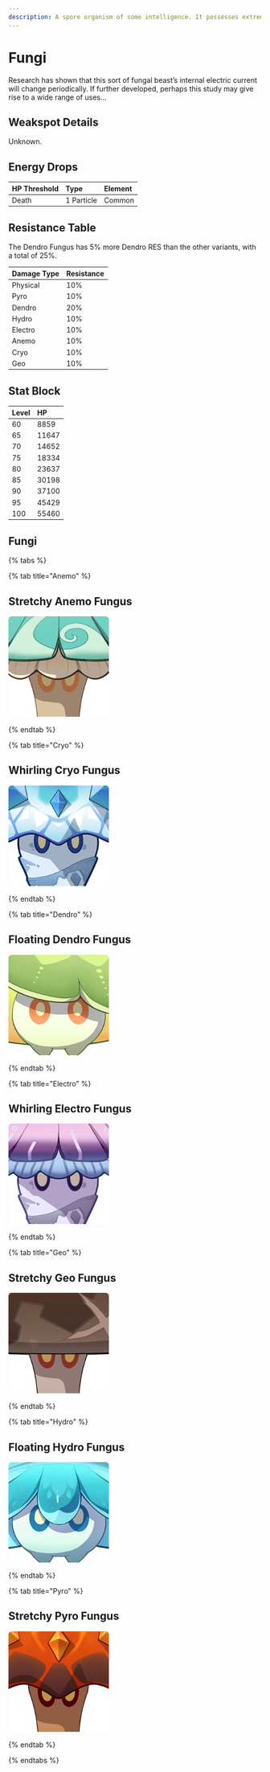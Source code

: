 ```yaml
---
description: A spore organism of some intelligence. It possesses extreme adaptability.
---
```


# Fungi

Research has shown that this sort of fungal beast’s internal electric current will change periodically. If further developed, perhaps this study may give rise to a wide range of uses…  

## Weakspot Details

Unknown.  

## Energy Drops

| HP Threshold | Type | Element |
| :--- | :--- | :--- |
| Death | 1 Particle | Common |

## Resistance Table

The Dendro Fungus has 5% more Dendro RES than the other variants, with a total of 25%.

| Damage Type | Resistance |
| :--- | :--- |
| Physical | 10% |
| Pyro | 10% |
| Dendro | 20% |
| Hydro | 10% |
| Electro | 10% |
| Anemo | 10% |
| Cryo | 10% |
| Geo | 10% |

## Stat Block

| Level | HP |
| :--- | :--- |
| 60 | 8859 |
| 65 | 11647 |
| 70 | 14652 |
| 75 | 18334 |
| 80 | 23637 |
| 85 | 30198 |
| 90 | 37100 |
| 95 | 45429 |
| 100 | 55460 |

## Fungi 

{% tabs %}

{% tab title="Anemo" %}

## Stretchy Anemo Fungus

<img src="../../.gitbook/assets/enemy/mystical/Enemy_Stretchy_Anemo_Fungus_Icon.webp" width="200" height="200" />

{% endtab %}

{% tab title="Cryo" %}

## Whirling Cryo Fungus

<img src="../../.gitbook/assets/enemy/mystical/Enemy_Whirling_Cryo_Fungus_Icon.webp" width="200" height="200" />

{% endtab %}

{% tab title="Dendro" %}

## Floating Dendro Fungus

<img src="../../.gitbook/assets/enemy/mystical/Enemy_Floating_Dendro_Fungus_Icon.webp" width="200" height="200" />

{% endtab %}

{% tab title="Electro" %}

## Whirling Electro Fungus

<img src="../../.gitbook/assets/enemy/mystical/Enemy_Whirling_Electro_Fungus_Icon.webp" width="200" height="200" />

{% endtab %}

{% tab title="Geo" %}

## Stretchy Geo Fungus

<img src="../../.gitbook/assets/enemy/mystical/Enemy_Stretchy_Geo_Fungus_Icon.webp" width="200" height="200" />

{% endtab %}

{% tab title="Hydro" %}

## Floating Hydro Fungus

<img src="../../.gitbook/assets/enemy/mystical/Enemy_Floating_Hydro_Fungus_Icon.webp" width="200" height="200" />

{% endtab %}

{% tab title="Pyro" %}

## Stretchy Pyro Fungus

<img src="../../.gitbook/assets/enemy/mystical/Enemy_Stretchy_Pyro_Fungus_Icon.webp" width="200" height="200" />

{% endtab %}

{% endtabs %}
